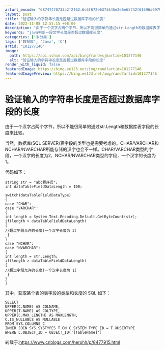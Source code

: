 ```yaml
---
arturl_encode: "68747470733a2f2f62:6c6f672e6373646e2e6e65742f61696a6979616e383930352f:61727469636c652f64657461696c732f313031323737313436"
layout: post
title: "验证输入的字符串长度是否超过数据库字段的长度"
date: 2023-11-08 12:55:15 +08:00
description: "由于一个汉字占两个字节，所以不能很简单的通过str.Length和数据库表字段的长度来比较。当然，数"
keywords: "java判断一段文字长度是否超过数据库长度"
categories: ['未分类']
tags: ['数据库', 'Java', 'C']
artid: "101277146"
image:
  path: https://api.vvhan.com/api/bing?rand=sj&artid=101277146
  alt: "验证输入的字符串长度是否超过数据库字段的长度"
render_with_liquid: false
featuredImage: https://bing.ee123.net/img/rand?artid=101277146
featuredImagePreview: https://bing.ee123.net/img/rand?artid=101277146
---
```


# 验证输入的字符串长度是否超过数据库字段的长度

由于一个汉字占两个字节，所以不能很简单的通过str.Length和数据库表字段的长度来比较。

当然，数据库(SQL SERVER)表字段的类型也是需要考虑的。CHAR/VARCHAR和NCHAR/NVARCHAR所能存储的汉字也会不一样。CHAR/VARCHAR类型的字段，一个汉字的长度为2，NCHAR/NVARCHAR类型的字段，一个汉字的长度为1。

代码如下：

```
string str = "abc程序员";
int dataTableFieldDataLength = 100;

switch(dataTableFieldDataType)
{
case "CHAR":
case "VARCHAR":
{
int length = System.Text.Encoding.Default.GetByteCount(str);
if(length > dataTableFieldDataLength)
{
//超过字段允许的长度(一个汉字长度为 2)
 }
}
case "NCHAR":
case "NVARCHAR":
{
int length = str.Length;
if(length > dataTableFieldDataLength)
{
//超过字段允许的长度(一个汉字长度为 1)
 }
}
} 
```

其中，获取某个表的表字段的类型和长度的 SQL 如下：

```
SELECT
UPPER(C.NAME) AS COLNAME,
UPPER(T.NAME) AS COLTYPE,
UPPER(C.MAX_LENGTH) AS MAXLENGTH,
C.IS_NULLABLE AS NULLABLE
FROM SYS.COLUMNS C
INNER JOIN SYS.SYSTYPES T ON C.SYSTEM_TYPE_ID = T.XUSERTYPE
WHERE C.OBJECT_ID = OBJECT_ID('[TableName]')
```

转载于:https://www.cnblogs.com/herohh/p/8477915.html